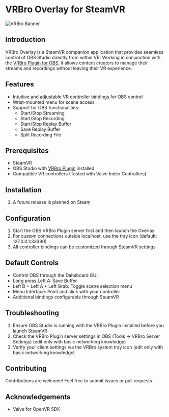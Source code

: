 # VRBro Overlay for SteamVR
![VRBro Banner](assets/VRBro_banner.png)

## Introduction
VRBro Overlay is a SteamVR companion application that provides seamless control of OBS Studio directly from within VR. Working in conjunction with the [VRBro Plugin for OBS](https://github.com/99oblivius/VRBro-plugin), it allows content creators to manage their streams and recordings without leaving their VR experience.

## Features
- Intuitive and adjustable VR controller bindings for OBS control
- Wrist-mounted menu for scene access
- Support for OBS functionalities:
  - Start/Stop Streaming
  - Start/Stop Recording
  - Start/Stop Replay Buffer
  - Save Replay Buffer
  - Split Recording File

## Prerequisites
- SteamVR
- OBS Studio with [VRBro Plugin](https://github.com/99oblivius/VRBro-plugin) installed
- Compatible VR controllers (Tested with Valve Index Controllers)

## Installation
1. A future release is planned on Steam

## Configuration
1. Start the OBS VRBro Plugin server first and then launch the Overlay
2. For custom connections outside localhost, use the tray icon (default: 127.0.0.1:33390)
3. All controller bindings can be customized through SteamVR settings

## Default Controls
- Control OBS through the Dahsboard GUI
- Long press Left A: Save Buffer
- Left B + Left A + Left Grab: Toggle scene selection menu
- Menu Interface: Point and click with your controller
- Additional bindings configurable through SteamVR

## Troubleshooting
1. Ensure OBS Studio is running with the VRBro Plugin installed before you launch SteamVR
2. Check the VRBro Plugin server settings in OBS (Tools -> VRBro Server Settings) (edit only with basic networking knowledge)
3. Verify your client settings via the VRBro system tray icon (edit only with basic networking knowledge)

## Contributing
Contributions are welcome! Feel free to submit issues or pull requests.

## Acknowledgements
- Valve for OpenVR SDK
